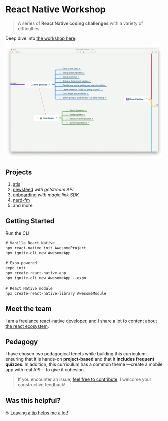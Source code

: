 # React Native Workshop

> A series of **React Native coding challenges** with a variety of difficulties.

Deep dive into [the workshop here](https://davidl.fr/workshop).

![Mindmap](./react-native-mindmap-project.png)

## Projects

1. [atls](./hackathon/atls/)
1. [newsfeed](./hackathon/newsfeed/) _with getstream API_
1. [onboarding](./hackathon/onboarding/) _with magic.link SDK_
1. [nerd-fm](./hackathon/nerd-fm/)
1. and more

## Getting Started

Run the CLI:

```console
# Vanilla React Native
npx react-native init AwesomeProject
npx ignite-cli new AwesomeApp

# Expo-powered
expo init
npx create-react-native-app
npx ignite-cli new AwesomeApp --expo

# React Native module
npx create-react-native-library AwesomeModule
```

## Meet the team

I am a freelance react-native developer, and I share a lot fo [content about the react ecosystem](https://twitter.com/flexbox_).

## Pedagogy

I have chosen two pedagogical tenets while building this curriculum: ensuring that it is hands-on **project-based** and that it **includes frequent quizzes**. In addition, this curriculum has a common theme —create a mobile app with real API— to give it cohesion.

> If you encounter an issue, [feel free to contribute](https://github.com/flexbox/react-native-workshop/issues/new), I welcome your constructive feedback!

## Was this helpful?

☕️ [Leaving a tip helps me a lot!](https://www.buymeacoffee.com/flexbox)
